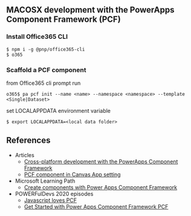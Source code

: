 ## MACOSX development with the PowerApps Component Framework (PCF)

### Install Office365 CLI

```
$ npm i -g @pnp/office365-cli
$ o365
```

### Scaffold a PCF component

from Office365 cli prompt run
```
o365$ pa pcf init --name <name> --namespace <namespace> --template <Single|Dataset>
```

set LOCALAPPDATA environment variable
```
$ export LOCALAPPDATA=<local data folder>
```

## References

* Articles
    * [Cross-platform development with the PowerApps Component Framework](https://blog.yannickreekmans.be/cross-platform-development-with-the-powerapps-component-framework/)
    * [PCF component in Canvas App setting](https://www.dancingwithcrm.com/pcf-component-in-canvas-app/  )
* Microsoft Learning Path
    * [Create components with Power Apps Component Framework](https://docs.microsoft.com/en-us/learn/paths/use-power-apps-component-framework/)
* POWERFulDevs 2020 episodes
    * [Javascript loves PCF](https://channel9.msdn.com/Shows/POWERful-Devs/JavaScript-Loves-PCF)
    * [Get Started with Power Apps Component Framework PCF](https://channel9.msdn.com/Shows/POWERful-Devs/Get-Started-with-Power-Apps-Component-Framework-PCF)
